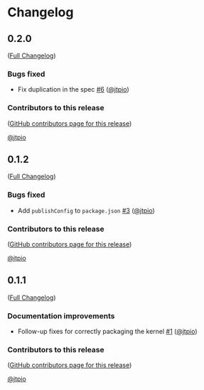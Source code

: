 # Changelog

<!-- <START NEW CHANGELOG ENTRY> -->

## 0.2.0

([Full Changelog](https://github.com/jupyterlite/chat-kernel/compare/v0.1.2...1a30deec6901f5a6d35aa0f0ac571f1acb076c90))

### Bugs fixed

- Fix duplication in the spec [#6](https://github.com/jupyterlite/chat-kernel/pull/6) ([@jtpio](https://github.com/jtpio))

### Contributors to this release

([GitHub contributors page for this release](https://github.com/jupyterlite/chat-kernel/graphs/contributors?from=2021-11-15&to=2022-06-08&type=c))

[@jtpio](https://github.com/search?q=repo%3Ajupyterlite%2Fchat-kernel+involves%3Ajtpio+updated%3A2021-11-15..2022-06-08&type=Issues)

<!-- <END NEW CHANGELOG ENTRY> -->

## 0.1.2

([Full Changelog](https://github.com/jupyterlite/chat-kernel/compare/v0.1.1...4310974489efbc684247860a6f573e88449ab2e4))

### Bugs fixed

- Add `publishConfig` to `package.json` [#3](https://github.com/jupyterlite/chat-kernel/pull/3) ([@jtpio](https://github.com/jtpio))

### Contributors to this release

([GitHub contributors page for this release](https://github.com/jupyterlite/chat-kernel/graphs/contributors?from=2021-10-01&to=2021-11-15&type=c))

[@jtpio](https://github.com/search?q=repo%3Ajupyterlite%2Fchat-kernel+involves%3Ajtpio+updated%3A2021-10-01..2021-11-15&type=Issues)

## 0.1.1

([Full Changelog](https://github.com/jupyterlite/chat-kernel/compare/first-commit...dd8dcc9f59b4ec20c60560db0b94cea932f29bfe))

### Documentation improvements

- Follow-up fixes for correctly packaging the kernel [#1](https://github.com/jupyterlite/chat-kernel/pull/1) ([@jtpio](https://github.com/jtpio))

### Contributors to this release

([GitHub contributors page for this release](https://github.com/jupyterlite/chat-kernel/graphs/contributors?from=2021-10-01&to=2021-10-01&type=c))

[@jtpio](https://github.com/search?q=repo%3Ajupyterlite%2Fchat-kernel+involves%3Ajtpio+updated%3A2021-10-01..2021-10-01&type=Issues)
